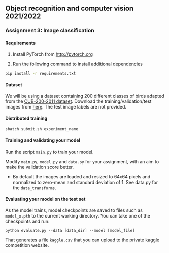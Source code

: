 ## Object recognition and computer vision 2021/2022

### Assignment 3: Image classification 

#### Requirements
1. Install PyTorch from http://pytorch.org

2. Run the following command to install additional dependencies

```bash
pip install -r requirements.txt
```

#### Dataset
We will be using a dataset containing 200 different classes of birds adapted from the [CUB-200-2011 dataset](http://www.vision.caltech.edu/visipedia/CUB-200-2011.html).
Download the training/validation/test images from [here](https://www.di.ens.fr/willow/teaching/recvis18orig/assignment3/bird_dataset.zip). The test image labels are not provided.

#### Distributed training

```bash
sbatch submit.sh experiment_name
```

#### Training and validating your model
Run the script `main.py` to train your model.

Modify `main.py`, `model.py` and `data.py` for your assignment, with an aim to make the validation score better.

- By default the images are loaded and resized to 64x64 pixels and normalized to zero-mean and standard deviation of 1. See data.py for the `data_transforms`.

#### Evaluating your model on the test set

As the model trains, model checkpoints are saved to files such as `model_x.pth` to the current working directory.
You can take one of the checkpoints and run:

```
python evaluate.py --data [data_dir] --model [model_file]
```

That generates a file `kaggle.csv` that you can upload to the private kaggle competition website.
